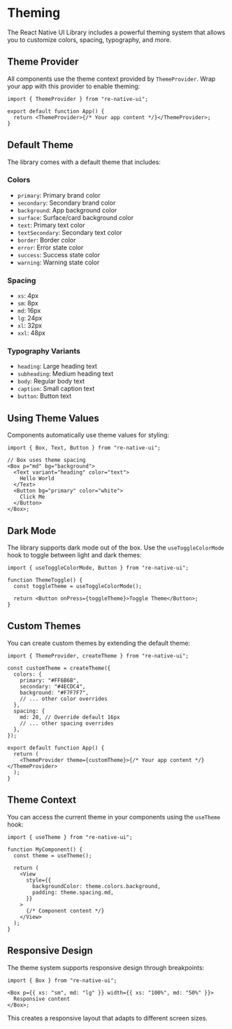 # Theming

The React Native UI Library includes a powerful theming system that allows you to customize colors, spacing, typography, and more.

## Theme Provider

All components use the theme context provided by `ThemeProvider`. Wrap your app with this provider to enable theming:

```tsx
import { ThemeProvider } from "re-native-ui";

export default function App() {
  return <ThemeProvider>{/* Your app content */}</ThemeProvider>;
}
```

## Default Theme

The library comes with a default theme that includes:

### Colors

- `primary`: Primary brand color
- `secondary`: Secondary brand color
- `background`: App background color
- `surface`: Surface/card background color
- `text`: Primary text color
- `textSecondary`: Secondary text color
- `border`: Border color
- `error`: Error state color
- `success`: Success state color
- `warning`: Warning state color

### Spacing

- `xs`: 4px
- `sm`: 8px
- `md`: 16px
- `lg`: 24px
- `xl`: 32px
- `xxl`: 48px

### Typography Variants

- `heading`: Large heading text
- `subheading`: Medium heading text
- `body`: Regular body text
- `caption`: Small caption text
- `button`: Button text

## Using Theme Values

Components automatically use theme values for styling:

```tsx
import { Box, Text, Button } from "re-native-ui";

// Box uses theme spacing
<Box p="md" bg="background">
  <Text variant="heading" color="text">
    Hello World
  </Text>
  <Button bg="primary" color="white">
    Click Me
  </Button>
</Box>;
```

## Dark Mode

The library supports dark mode out of the box. Use the `useToggleColorMode` hook to toggle between light and dark themes:

```tsx
import { useToggleColorMode, Button } from "re-native-ui";

function ThemeToggle() {
  const toggleTheme = useToggleColorMode();

  return <Button onPress={toggleTheme}>Toggle Theme</Button>;
}
```

## Custom Themes

You can create custom themes by extending the default theme:

```tsx
import { ThemeProvider, createTheme } from "re-native-ui";

const customTheme = createTheme({
  colors: {
    primary: "#FF6B6B",
    secondary: "#4ECDC4",
    background: "#F7F7F7",
    // ... other color overrides
  },
  spacing: {
    md: 20, // Override default 16px
    // ... other spacing overrides
  },
});

export default function App() {
  return (
    <ThemeProvider theme={customTheme}>{/* Your app content */}</ThemeProvider>
  );
}
```

## Theme Context

You can access the current theme in your components using the `useTheme` hook:

```tsx
import { useTheme } from "re-native-ui";

function MyComponent() {
  const theme = useTheme();

  return (
    <View
      style={{
        backgroundColor: theme.colors.background,
        padding: theme.spacing.md,
      }}
    >
      {/* Component content */}
    </View>
  );
}
```

## Responsive Design

The theme system supports responsive design through breakpoints:

```tsx
import { Box } from "re-native-ui";

<Box p={{ xs: "sm", md: "lg" }} width={{ xs: "100%", md: "50%" }}>
  Responsive content
</Box>;
```

This creates a responsive layout that adapts to different screen sizes.
